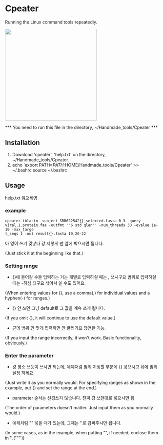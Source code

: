 # Cpeater
Running the Linux command tools repeatedly.

<img src="https://github.com/Mojiri3/Cpeater/assets/121717758/6d446f67-7363-4334-a346-539c592c2964.png" height="300"/>

*** You need to run this file in the directory, ~/Handmade_tools/Cpeater ***

## Installation
1. Download 'cpeater', 'help.txt' on the directory, ~/Handmade_tools/Cpeater.
2. echo 'export PATH=$PATH:$HOME/Handmade_tools/Cpeater' >> ~/.bashrc
source ~/.bashrc

## Usage
help.txt 읽으세영

### example
```
cpeater tblastn -subject SRR622542{}_selected.fasta 0-3 -query viral.1.protein.faa -outfmt '"6 std qlen"' -num_threads 30 -evalue 1e-10 -max_targe
t_seqs 1 -out result{}.fasta 10,20-22 
```
아 영어 쓰기 귗낳다 걍 저렇게 맨 앞에 박으시면 됩니다.

(Just stick it at the beginning like that.)

### Setting range
- {}에 들어갈 수들 입력하는 거는 개별로 입력하실 때는 , 쓰시구요 범위로 입력하실 때는 -하심 되구요 섞어서 쓸 수도 있어요.

(When entering values for {}, use a comma(,) for individual values and a hyphen(-) for ranges.)

- {} 안 쓰면 그냥 default로 그 값을 계속 쓰게 됩니다.

(If you omit {}, it will continue to use the default value.)

- 근데 범위 안 맞게 입력하면 안 굴러가요 당연한 기능.

(If you input the range incorrectly, it won't work. Basic functionality, obviously.)

### Enter the parameter
- 걍 평소 쓰듯이 쓰시면 되는데, 예제처럼 범위 지정할 부분에 {} 넣으시고 뒤에 범위 설정 하세요.

(Just write it as you normally would. For specifying ranges as shown in the example, put {} and set the range at the end.)

- parameter 순서는 신경쓰지 않습니다. 진짜 걍 쓰던대로 넣으시면 됨.

(The order of parameters doesn't matter. Just input them as you normally would.)

- 예제처럼 "" 넣을 때가 있는데, 그때는 ''로 감싸주시면 됩니다.

(In some cases, as in the example, when putting "<parameter>", if needed, enclose them in ''.('"<parameter>"'))

